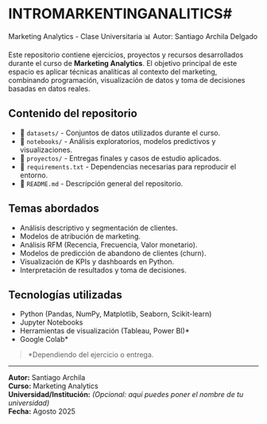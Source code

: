 # INTROMARKENTINGANALITICS# 
Marketing Analytics - Clase Universitaria 📊
Autor: Santiago Archila Delgado 

Este repositorio contiene ejercicios, proyectos y recursos desarrollados durante el curso de **Marketing Analytics**. El objetivo principal de este espacio es aplicar técnicas analíticas al contexto del marketing, combinando programación, visualización de datos y toma de decisiones basadas en datos reales.

## Contenido del repositorio

- 📁 `datasets/` - Conjuntos de datos utilizados durante el curso.
- 📁 `notebooks/` - Análisis exploratorios, modelos predictivos y visualizaciones.
- 📁 `proyectos/` - Entregas finales y casos de estudio aplicados.
- 📄 `requirements.txt` - Dependencias necesarias para reproducir el entorno.
- 📄 `README.md` - Descripción general del repositorio.

## Temas abordados

- Análisis descriptivo y segmentación de clientes.
- Modelos de atribución de marketing.
- Análisis RFM (Recencia, Frecuencia, Valor monetario).
- Modelos de predicción de abandono de clientes (churn).
- Visualización de KPIs y dashboards en Python.
- Interpretación de resultados y toma de decisiones.

## Tecnologías utilizadas

- Python (Pandas, NumPy, Matplotlib, Seaborn, Scikit-learn)
- Jupyter Notebooks
- Herramientas de visualización (Tableau, Power BI)*
- Google Colab*

> *Dependiendo del ejercicio o entrega.

---

**Autor:** Santiago Archila  
**Curso:** Marketing Analytics  
**Universidad/Institución:** *(Opcional: aquí puedes poner el nombre de tu universidad)*  
**Fecha:** Agosto 2025
